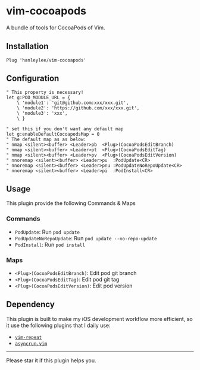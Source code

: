 # vim-cocoapods

A bundle of tools for CocoaPods of Vim.

## Installation

```vim
Plug 'hanleylee/vim-cocoapods'
```

## Configuration

```vim
" This property is necessary!
let g:POD_MODULE_URL = {
    \ 'module1': 'git@github.com:xxx/xxx.git', 
    \ 'module2': 'https://github.com/xxx/xxx.git', 
    \ 'module3': 'xxx', 
    \ }

" set this if you don't want any default map
let g:enableDefaultCocoapodsMap = 0
" The default map as as below:
" nmap <silent><buffer> <Leader>pb  <Plug>(CocoaPodsEditBranch)
" nmap <silent><buffer> <Leader>pt  <Plug>(CocoaPodsEditTag)
" nmap <silent><buffer> <Leader>pv  <Plug>(CocoaPodsEditVersion)
" nnoremap <silent><buffer> <Leader>pu  :PodUpdate<CR>
" nnoremap <silent><buffer> <Leader>pnu :PodUpdateNoRepoUpdate<CR>
" nnoremap <silent><buffer> <Leader>pi  :PodInstall<CR>
```

## Usage

This plugin provide the following Commands & Maps

### Commands

- `PodUpdate`: Run `pod update`
- `PodUpdateNoRepoUpdate`: Run `pod update --no-repo-update`
- `PodInstall`: Run `pod install`

### Maps

- `<Plug>(CocoaPodsEditBranch)`: Edit pod git branch
- `<Plug>(CocoaPodsEditTag)`: Edit pod git tag
- `<Plug>(CocoaPodsEditVersion)`: Edit pod version

## Dependency

This plugin is built to make my iOS development workflow more efficient, so it use the following plugins that I daily use:

- [`vim-repeat`](https://github.com/tpope/vim-repeat)
- [`asyncrun.vim`](https://github.com/skywind3000/asyncrun.vim)

---

Please star it if this plugin helps you.
